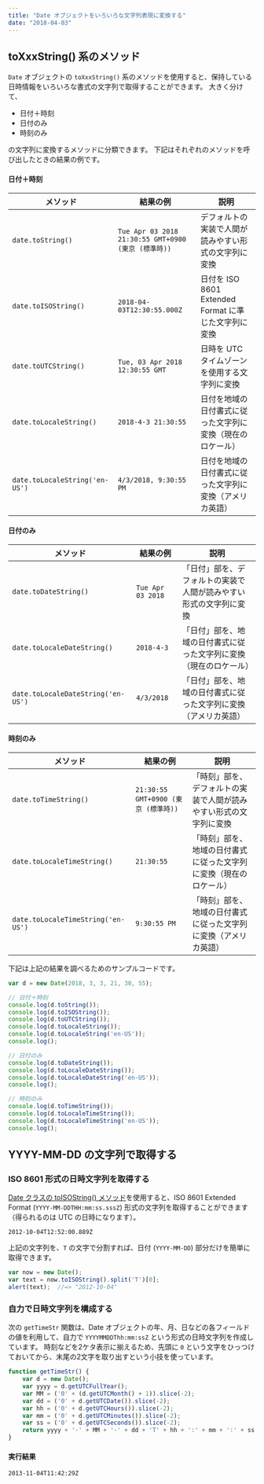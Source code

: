 ```yaml
---
title: "Date オブジェクトをいろいろな文字列表現に変換する"
date: "2018-04-03"
---
```


toXxxString() 系のメソッド
----

`Date` オブジェクトの `toXxxString()` 系のメソッドを使用すると、保持している日時情報をいろいろな書式の文字列で取得することができます。
大きく分けて、

* 日付＋時刻
* 日付のみ
* 時刻のみ

の文字列に変換するメソッドに分類できます。
下記はそれぞれのメソッドを呼び出したときの結果の例です。

#### 日付＋時刻

| メソッド | 結果の例 | 説明 |
| ---- | ---- | ---- |
| `date.toString()` | `Tue Apr 03 2018 21:30:55 GMT+0900 (東京 (標準時))` | デフォルトの実装で人間が読みやすい形式の文字列に変換 |
| `date.toISOString()` | `2018-04-03T12:30:55.000Z` | 日付を ISO 8601 Extended Format に準じた文字列に変換 |
| `date.toUTCString()` | `Tue, 03 Apr 2018 12:30:55 GMT` | 日時を UTC タイムゾーンを使用する文字列に変換 |
| `date.toLocaleString()` | `2018-4-3 21:30:55` | 日付を地域の日付書式に従った文字列に変換（現在のロケール） |
| `date.toLocaleString('en-US')` | `4/3/2018, 9:30:55 PM` | 日付を地域の日付書式に従った文字列に変換（アメリカ英語） |

#### 日付のみ

| メソッド | 結果の例 | 説明 |
| ---- | ---- | ---- |
| `date.toDateString()` | `Tue Apr 03 2018` | 「日付」部を、デフォルトの実装で人間が読みやすい形式の文字列に変換 |
| `date.toLocaleDateString()` | `2018-4-3` | 「日付」部を、地域の日付書式に従った文字列に変換（現在のロケール） |
| `date.toLocaleDateString('en-US')` | `4/3/2018` | 「日付」部を、地域の日付書式に従った文字列に変換（アメリカ英語）|

#### 時刻のみ

| メソッド | 結果の例 | 説明 |
| ---- | ---- | ---- |
| `date.toTimeString()` | `21:30:55 GMT+0900 (東京 (標準時))` | 「時刻」部を、デフォルトの実装で人間が読みやすい形式の文字列に変換 |
| `date.toLocaleTimeString()` | `21:30:55` | 「時刻」部を、地域の日付書式に従った文字列に変換（現在のロケール） |
| `date.toLocaleTimeString('en-US')` | `9:30:55 PM` | 「時刻」部を、地域の日付書式に従った文字列に変換（アメリカ英語） |


下記は上記の結果を調べるためのサンプルコードです。

~~~ javascript
var d = new Date(2018, 3, 3, 21, 30, 55);

// 日付＋時刻
console.log(d.toString());
console.log(d.toISOString());
console.log(d.toUTCString());
console.log(d.toLocaleString());
console.log(d.toLocaleString('en-US'));
console.log();

// 日付のみ
console.log(d.toDateString());
console.log(d.toLocaleDateString());
console.log(d.toLocaleDateString('en-US'));
console.log();

// 時刻のみ
console.log(d.toTimeString());
console.log(d.toLocaleTimeString());
console.log(d.toLocaleTimeString('en-US'));
console.log();
~~~


YYYY-MM-DD の文字列で取得する
----

### ISO 8601 形式の日時文字列を取得する

[Date クラスの toISOString() メソッド](https://developer.mozilla.org/en-US/docs/JavaScript/Reference/Global_Objects/Date/toISOString)を使用すると、ISO 8601 Extended Format (`YYYY-MM-DDTHH:mm:ss.sssZ`) 形式の文字列を取得することができます（得られるのは UTC の日時になります）。

~~~
2012-10-04T12:52:00.889Z
~~~

上記の文字列を、`T` の文字で分割すれば、日付 (`YYYY-MM-DD`) 部分だけを簡単に取得できます。

~~~ javascript
var now = new Date();
var text = now.toISOString().split('T')[0];
alert(text);  //=> "2012-10-04"
~~~


### 自力で日時文字列を構成する

次の `getTimeStr` 関数は、Date オブジェクトの年、月、日などの各フィールドの値を利用して、自力で `YYYYMMDDThh:mm:ssZ` という形式の日時文字列を作成しています。
時刻などを2ケタ表示に揃えるため、先頭に `0` という文字をひっつけておいてから、末尾の2文字を取り出すという小技を使っています。

~~~ javascript
function getTimeStr() {
    var d = new Date();
    var yyyy = d.getUTCFullYear();
    var MM = ('0' + (d.getUTCMonth() + 1)).slice(-2);
    var dd = ('0' + d.getUTCDate()).slice(-2);
    var hh = ('0' + d.getUTCHours()).slice(-2);
    var mm = ('0' + d.getUTCMinutes()).slice(-2);
    var ss = ('0' + d.getUTCSeconds()).slice(-2);
    return yyyy + '-' + MM + '-' + dd + 'T' + hh + ':' + mm + ':' + ss + 'Z';
}
~~~

#### 実行結果

~~~
2013-11-04T11:42:29Z
~~~

